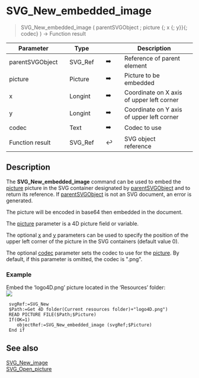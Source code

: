 <!-- nodeReference := SVG_New_embedded_image ( parentReference ; image ; left ; top ; codec )
 -> parentReference (Text)
 -> image (Picture)
 -> left (Real) - default is 0
 -> top (Real) - default is 0
 -> codec (Text) - default is .png
 <- nodeReference (Text)-->
# SVG_New_embedded_image

> SVG_New_embedded_image ( parentSVGObject ; picture {; x {; y}}{; codec} ) -> Function result

| Parameter |     | Type |     |     |     | Description |     |
| --- | --- | --- | --- | --- | --- | --- | --- |
| parentSVGObject |     | SVG_Ref |     | ➡️ |     | Reference of parent element |     |
| picture |     | Picture |     | ➡️ |     | Picture to be embedded |     |
| x   |     | Longint |     | ➡️ |     | Coordinate on X axis of upper left corner |     |
| y   |     | Longint |     | ➡️ |     | Coordinate on Y axis of upper left corner |     |
| codec |     | Text |     | ➡️ |     | Codec to use |     |
| Function result |     | SVG_Ref |     | ↩️ |     | SVG object reference |     |

## Description

The **SVG_New_embedded_image** command can be used to embed the [picture](## "Picture to be embedded") picture in the SVG container designated by [parentSVGObject](## "Reference of parent element") and to return its reference. If [parentSVGObject](## "Reference of parent element") is not an SVG document, an error is generated.

The picture will be encoded in base64 then embedded in the document.

The [picture](## "Picture to be embedded") parameter is a 4D picture field or variable.

The optional [x](## "Coordinate on X axis of upper left corner") and [y](## "Coordinate on Y axis of upper left corner") parameters can be used to specify the position of the upper left corner of the picture in the SVG containers (default value 0).

The optional [codec](## "Codec to use") parameter sets the codec to use for the [picture](## "Picture to be embedded"). By default, if this parameter is omitted, the codec is ".png".

### Example  

Embed the ‘logo4D.png’ picture located in the ‘Resources’ folder:  
![](https://doc.4d.com/4Dv19/picture/195077/pict195077.en.png)

```4d
 svgRef:=SVG_New   
 $Path:=Get 4D folder(Current resources folder)+"logo4D.png")  
 READ PICTURE FILE($Path;$Picture)  
 If(OK=1)  
    objectRef:=SVG_New_embedded_image (svgRef;$Picture)  
 End if
```

## See also

[SVG_New_image](SVG_New_image.md)  
[SVG_Open_picture](SVG_Open_picture.md)
